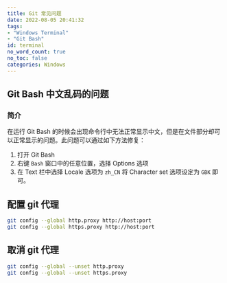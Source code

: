 ```yaml
---
title: Git 常见问题
date: 2022-08-05 20:41:32
tags:
- "Windows Terminal"
- "Git Bash"
id: terminal
no_word_count: true
no_toc: false
categories: Windows
---
```


## Git Bash 中文乱码的问题

### 简介

在运行 Git Bash 的时候会出现命令行中无法正常显示中文，但是在文件部分却可以正常显示的问题。此问题可以通过如下方法修复：

1. 打开 Git Bash 
2. 右键 `Bash` 窗口中的任意位置，选择 Options 选项
3. 在 Text 栏中选择 Locale 选项为 `zh_CN` 将 Character set 选项设定为 `GBK` 即可。

## 配置 git 代理

```bash
git config --global http.proxy http://host:port
git config --global https.proxy http://host:port
```

## 取消 git 代理

```bash
git config --global --unset http.proxy
git config --global --unset https.proxy
```
